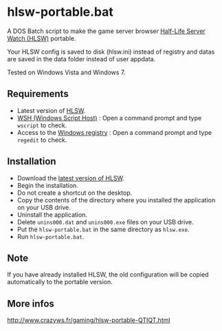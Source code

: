 hlsw-portable.bat
==================

A DOS Batch script to make the game server browser [Half-Life Server Watch (HLSW)](http://www.hlsw.org/) portable.

Your HLSW config is saved to disk (hlsw.ini) instead of registry and datas are saved in the data folder instead of user appdata.

Tested on Windows Vista and Windows 7.

Requirements
------------

* Latest version of [HLSW](http://www.hlsw.org/).
* [WSH (Windows Script Host)](http://support.microsoft.com/kb/232211) : Open a command prompt and type ``wscript`` to check.
* Access to the [Windows registry](http://support.microsoft.com/kb/256986) : Open a command prompt and type ``regedit`` to check.

Installation
------------

* Download the [latest version of HLSW](http://www.hlsw.org/hlsw/download/).
* Begin the installation.
* Do not create a shortcut on the desktop.
* Copy the contents of the directory where you installed the application on your USB drive.
* Uninstall the application.
* Delete ``unins000.dat`` and ``unins000.exe`` files on your USB drive.
* Put the ``hlsw-portable.bat`` in the same directory as ``hlsw.exe``.
* Run ``hlsw-portable.bat``.

Note
----

If you have already installed HLSW, the old configuration will be copied automatically to the portable version.

More infos
----------

http://www.crazyws.fr/gaming/hlsw-portable-QTIQT.html